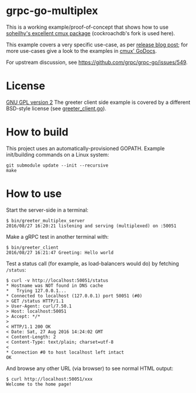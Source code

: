 # grpc-go-multiplex

This is a working example/proof-of-concept that shows how to use [soheilhy's excellent cmux package](http://github.com/soheilhy/cmux) (cockroachdb's fork is used here).

This example covers a very specific use-case, as per [release blog post](https://medium.com/@gdm85/http-load-balancing-on-grpc-services-e3d702db05d7); for more use-cases give a look to the examples in [cmux' GoDocs](https://godoc.org/github.com/soheilhy/cmux).

For upstream discussion, see https://github.com/grpc/grpc-go/issues/549.

# License

[GNU GPL version 2](./LICENSE)
The greeter client side example is covered by a different BSD-style license (see [greeter_client.go](./greeter_client/greeter_client.go)).

# How to build

This project uses an automatically-provisioned GOPATH. Example init/building commands on a Linux system:

```
git submodule update --init --recursive
make
```

# How to use

Start the server-side in a terminal:
```
$ bin/greeter_multiplex_server
2016/08/27 16:20:21 listening and serving (multiplexed) on :50051
```

Make a gRPC test in another terminal with:
```
$ bin/greeter_client
2016/08/27 16:21:47 Greeting: Hello world
```

Test a status call (for example, as load-balancers would do) by fetching `/status`:
```
$ curl -v http://localhost:50051/status
* Hostname was NOT found in DNS cache
*   Trying 127.0.0.1...
* Connected to localhost (127.0.0.1) port 50051 (#0)
> GET /status HTTP/1.1
> User-Agent: curl/7.50.1
> Host: localhost:50051
> Accept: */*
>
< HTTP/1.1 200 OK
< Date: Sat, 27 Aug 2016 14:24:02 GMT
< Content-Length: 2
< Content-Type: text/plain; charset=utf-8
<
* Connection #0 to host localhost left intact
OK
```

And browse any other URL (via browser) to see normal HTML output:
```
$ curl http://localhost:50051/xxx
Welcome to the home page!
```
